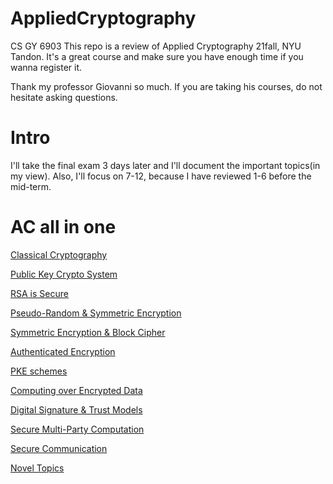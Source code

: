 # AppliedCryptography
CS GY 6903
This repo is a review of Applied Cryptography 21fall, NYU Tandon. It's a great course and make sure you have enough time if you wanna register it.

Thank my professor Giovanni so much. If you are taking his courses, do not hesitate asking questions.

# Intro

I'll take the final exam 3 days later and I'll document the important topics(in my view). Also, I'll focus on 7-12, because I have reviewed 1-6 before the mid-term.

# AC all in one
 
[Classical Cryptography](./Notes/Module1.md)
 
[Public Key Crypto System](./Notes/Module2.md)

[RSA is Secure](./Notes/Module3.md)

[Pseudo-Random & Symmetric Encryption](./Notes/Module4.md)

[Symmetric Encryption & Block Cipher](./Notes/Module5.md)

[Authenticated Encryption](./Notes/Module6.md)

[PKE schemes](./Notes/Module7.md)

[Computing over Encrypted Data](./Notes/Module8.md)

[Digital Signature & Trust Models](./Notes/Module9.md)

[Secure Multi-Party Computation](./Notes/Module10.md)

[Secure Communication](./Notes/Module11.md)

[Novel Topics](./Notes/Module12.md)
